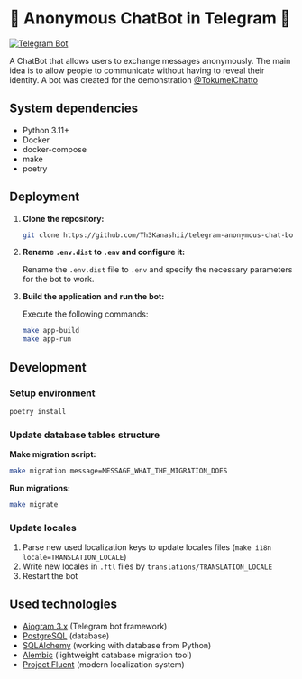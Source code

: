 # 🤖 Anonymous ChatBot in Telegram 📱

[![Telegram Bot](https://img.shields.io/badge/Telegram-@TokumeiChatto-blue)](https://t.me/TokumeiChatto_bot)

A ChatBot that allows users to exchange messages anonymously. The main idea is to allow people to communicate without having to reveal their identity.
A bot was created for the demonstration [@TokumeiChatto](https://t.me/TokumeiChatto_bot)

## System dependencies

- Python 3.11+
- Docker
- docker-compose
- make
- poetry

## Deployment

1. **Clone the repository:**

    ```bash
    git clone https://github.com/Th3Kanashii/telegram-anonymous-chat-bot.git
    ```

2. **Rename `.env.dist` to `.env` and configure it:**

   Rename the `.env.dist` file to `.env` and specify the necessary parameters for the bot to work.

3. **Build the application and run the bot:**

    Execute the following commands:

    ```bash
    make app-build
    make app-run
    ```

## Development

### Setup environment

```bash
poetry install
```

### Update database tables structure

**Make migration script:**

```bash
make migration message=MESSAGE_WHAT_THE_MIGRATION_DOES
```

**Run migrations:**

```bash
make migrate
```

### Update locales

1. Parse new used localization keys to update locales files
   (`make i18n locale=TRANSLATION_LOCALE`)
2. Write new locales in `.ftl` files by `translations/TRANSLATION_LOCALE`
3. Restart the bot

## Used technologies

- [Aiogram 3.x](https://github.com/aiogram/aiogram) (Telegram bot framework)
- [PostgreSQL](https://www.postgresql.org/) (database)
- [SQLAlchemy](https://docs.sqlalchemy.org/en/20/) (working with database from Python)
- [Alembic](https://alembic.sqlalchemy.org/en/latest/) (lightweight database migration tool)
- [Project Fluent](https://projectfluent.org/) (modern localization system)
